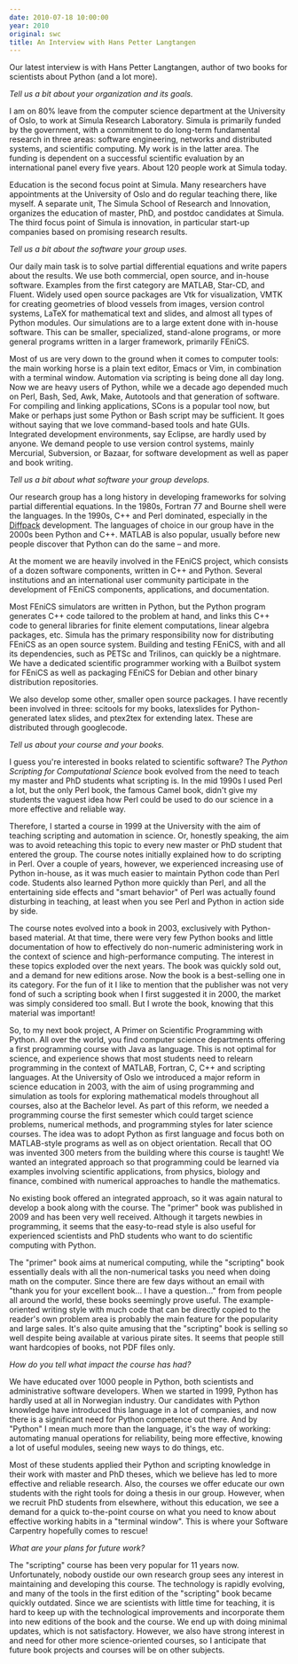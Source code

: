 ```yaml
---
date: 2010-07-18 10:00:00
year: 2010
original: swc
title: An Interview with Hans Petter Langtangen
---
```

<p>Our latest interview is with Hans Petter Langtangen, author of two books for scientists about Python (and a lot more).</p>
<p><em>Tell us a bit about your organization and its goals.</em></p>
<p>I am on 80% leave from the computer science department at the University of Oslo, to work at Simula Research Laboratory. Simula is primarily funded by the government, with a commitment to do long-term fundamental research in three areas: software engineering, networks and distributed systems, and scientific computing. My work is in the latter area. The funding is dependent on a successful scientific evaluation by an international panel every five years.  About 120 people work at Simula today.</p>
<p>Education is the second focus point at Simula. Many researchers have appointments at the University of Oslo and do regular teaching there, like myself. A separate unit, The Simula School of Research and Innovation, organizes the education of master, PhD, and postdoc candidates at Simula. The third focus point of Simula is innovation, in particular start-up companies based on promising research results.</p>
<p><em>Tell us a bit about the software your group uses.</em></p>
<p>Our daily main task is to solve partial differential equations and write papers about the results. We use both commercial, open source, and in-house software.  Examples from the first category are MATLAB, Star-CD, and Fluent. Widely used open source packages are Vtk for visualization, VMTK for creating geometries of blood vessels from images, version control systems, LaTeX for mathematical text and slides, and almost all types of Python modules.  Our simulations are to a large extent done with in-house software. This can be smaller, specialized, stand-alone programs, or more general programs written in a larger framework, primarily FEniCS.</p>
<p>Most of us are very down to the ground when it comes to computer tools: the main working horse is a plain text editor, Emacs or Vim, in combination with a terminal window. Automation via scripting is being done all day long. Now we are heavy users of Python, while we a decade ago depended much on Perl, Bash, Sed, Awk, Make, Autotools and that generation of software. For compiling and linking applications, SCons is a popular tool now, but Make or perhaps just some Python or Bash script may be sufficient.  It goes without saying that we love command-based tools and hate GUIs. Integrated development environments, say Eclipse, are hardly used by anyone. We demand people to use version control systems, mainly Mercurial, Subversion, or Bazaar, for software development as well as paper and book writing.</p>
<p><em>Tell us a bit about what software your group develops.</em></p>
<p>Our research group has a long history in developing frameworks for solving partial differential equations. In the 1980s, Fortran 77 and Bourne shell were the languages. In the 1990s, C++ and Perl dominated, especially in the <a href="http://diffpack.com">Diffpack</a> development.  The languages of choice in our group have in the 2000s been Python and C++. MATLAB is also popular, usually before new people discover that Python can do the same – and more.</p>
<p>At the moment we are heavily involved in the FEniCS project, which consists of a dozen software components, written in C++ and Python. Several institutions and an international user community participate in the development of FEniCS components, applications, and documentation.</p>
<p>Most FEniCS simulators are written in Python, but the Python program generates C++ code tailored to the problem at hand, and links this C++ code to general libraries for finite element computations, linear algebra packages, etc. Simula has the primary responsibility now for distributing FEniCS as an open source system. Building and testing FEniCS, with and all its dependencies, such as PETSc and Trilinos, can quickly be a nightmare.  We have a dedicated scientific programmer working with a Builbot system for FEniCS as well as packaging FEniCS for Debian and other binary distribution repositories.</p>
<p>We also develop some other, smaller open source packages.  I have recently been involved in three: scitools for my books, latexslides for Python-generated latex slides, and ptex2tex for extending latex. These are distributed through googlecode.</p>
<p><em>Tell us about your course and your books.</em></p>
<p>I guess you're interested in books related to scientific software? The <em>Python Scripting for Computational Science</em> book evolved from the need to teach my master and PhD students what scripting is. In the mid 1990s I used Perl a lot, but the only Perl book, the famous Camel book, didn't give my students the vaguest idea how Perl could be used to do our science in a more effective and reliable way.</p>
<p>Therefore, I started a course in 1999 at the University with the aim of teaching scripting and automation in science. Or, honestly speaking, the aim was to avoid reteaching this topic to every new master or PhD student that entered the group. The course notes initially explained how to do scripting in Perl. Over a couple of years, however, we experienced increasing use of Python in-house, as it was much easier to maintain Python code than Perl code. Students also learned Python more quickly than Perl, and all the entertaining side effects and "smart behavior" of Perl was actually found disturbing in teaching, at least when you see Perl and Python in action side by side.</p>
<p>The course notes evolved into a book in 2003, exclusively with Python-based material. At that time, there were very few Python books and little documentation of how to effectively do non-numeric administering work in the context of science and high-performance computing. The interest in these topics exploded over the next years. The book was quickly sold out, and a demand for new editions arose. Now the book is a best-selling one in its category. For the fun of it I like to mention that the publisher was not very fond of such a scripting book when I first suggested it in 2000, the market was simply considered too small. But I wrote the book, knowing that this material was important!</p>
<p>So, to my next book project, A Primer on Scientific Programming with Python. All over the world, you find computer science departments offering a first programming course with Java as language. This is not optimal for science, and experience shows that most students need to relearn programming in the context of MATLAB, Fortran, C, C++ and scripting languages. At the University of Oslo we introduced a major reform in science education in 2003, with the aim of using programming and simulation as tools for exploring mathematical models throughout all courses, also at the Bachelor level. As part of this reform, we needed a programming course the first semester which could target science problems, numerical methods, and programming styles for later science courses. The idea was to adopt Python as first language and focus both on MATLAB-style programs as well as on object orientation. Recall that OO was invented 300 meters from the building where this course is taught! We wanted an integrated approach so that programming could be learned via examples involving scientific applications, from physics, biology and finance, combined with numerical approaches to handle the mathematics.</p>
<p>No existing book offered an integrated approach, so it was again natural to develop a book along with the course. The "primer" book was published in 2009 and has been very well received. Although it targets newbies in programming, it seems that the easy-to-read style is also useful for experienced scientists and PhD students who want to do scientific computing with Python.</p>
<p>The "primer" book aims at numerical computing, while the "scripting" book essentially deals with all the non-numerical tasks you need when doing math on the computer. Since there are few days without an email with "thank you for your excellent book… I have a question…" from from people all around the world, these books seemingly prove useful. The example-oriented writing style with much code that can be directly copied to the reader's own problem area is probably the main feature for the popularity and large sales. It's also quite amusing that the "scripting" book is selling so well despite being available at various pirate sites. It seems that people still want hardcopies of books, not PDF files only.</p>
<p><em>How do you tell what impact the course has had?</em></p>
<p>We have educated over 1000 people in Python, both scientists and administrative software developers. When we started in 1999, Python has hardly used at all in Norwegian industry. Our candidates with Python knowledge have introduced this language in a lot of companies, and now there is a significant need for Python competence out there. And by "Python" I mean much more than the language, it's the way of working: automating manual operations for reliability, being more effective, knowing a lot of useful modules, seeing new ways to do things, etc.</p>
<p>Most of these students applied their Python and scripting knowledge in their work with master and PhD theses, which we believe has led to more effective and reliable research. Also, the courses we offer educate our own students with the right tools for doing a thesis in our group. However, when we recruit PhD students from elsewhere, without this education, we see a demand for a quick to-the-point course on what you need to know about effective working habits in a "terminal window". This is where your Software Carpentry hopefully comes to rescue!</p>
<p><em>What are your plans for future work?</em></p>
<p>The "scripting" course has been very popular for 11 years now. Unfortunately, nobody oustide our own research group sees any interest in maintaining and developing this course. The technology is rapidly evolving, and many of the tools in the first edition of the "scripting" book became quickly outdated. Since we are scientists with little time for teaching, it is hard to keep up with the technological improvements and incorporate them into new editions of the book and the course. We end up with doing minimal updates, which is not satisfactory. However, we also have strong interest in and need for other more science-oriented courses, so I anticipate that future book projects and courses will be on other subjects.</p>
